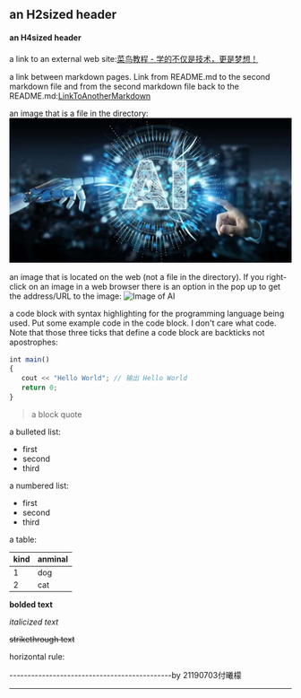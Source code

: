 ## an H2sized header

#### an H4sized header

a link to an external web site:[菜鸟教程 - 学的不仅是技术，更是梦想！](https://www.runoob.com/)

a link between markdown pages. Link from README.md to the second markdown file and from the second markdown file back to the README.md:[LinkToAnotherMarkdown](AnotherMarkdown.md)

an image that is a file in the directory:
![Image of Picture](pic.jpg)

an image that is located on the web (not a file in the directory). If you right-click on an image in a web browser there is an option in the pop up to get the address/URL to the image:
![Image of AI](https://img95.699pic.com/photo/50094/8701.jpg_wh860.jpg)

a code block with syntax highlighting for the programming language being used. Put some example code in the code block. I don't care what code. Note that those three ticks that define a code block are backticks not apostrophes:
```javascript
int main()
{
   cout << "Hello World"; // 输出 Hello World
   return 0;
}
```
> a block quote

a bulleted list:
* first
* second
* third

a numbered list:
- first
- second
- third

a table:

| kind   |anminal|
| ------ | ------ |
| 1      | dog  |
| 2      | cat   |

**bolded text**

*italicized text*

~~strikethrough text~~

horizontal rule:




---------------------------------------------by 21190703付曦檬
***
